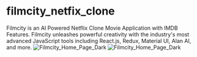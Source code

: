 # filmcity_netfix_clone
Filmcity is an AI Powered Netflix Clone Movie Application with IMDB Features. Filmcity unleashes powerful creativity with the industry's most advanced JavaScript tools including React.js, Redux, Material UI, Alan AI, and more.
![Filmcity_Home_Page_Dark](https://user-images.githubusercontent.com/37264147/195973215-3c1c6373-8097-4f70-8d19-3e3e8024c8d2.jpg)
![Filmcity_Home_Page_Dark](https://user-images.githubusercontent.com/37264147/195973217-2f6acce4-0e64-4870-a3c7-d46c3687e15e.png)
